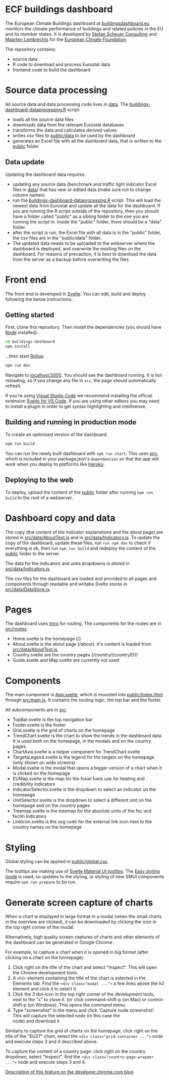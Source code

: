 # ECF buildings dashboard

The European Climate Buildings dashboard at [buildingsdashboard.eu](http://buildingsdashboard.eu) monitors the climate performance of buildings and related policies in the EU and its member states. It is developed by [Stefan Scheuer Consulting](https://www.stefanscheuer.eu/) and [Maarten Lambrechts](https://www.maartenlambrechts.com/) for the [European Climate Foundation](https://europeanclimate.org/).

The repository contains:

- source data
- R code to download and process Eurostat data
- frontend code to build the dashboard

# Source data processing

All source data and data processing code lives in [data](data).
The [buildings-dashboard-dataprocessing.R](/data/buildings-dashboard-dataprocessing.R) script:

- loads all the source data files
- downloads data from the relevant Eurostat databases
- transforms the data and calculates derived values
- writes csv files to [public/data](public/data) to be used by the dashboard
- generates an Excel file with all the dashboard data, that is written to the [public](public) folder

## Data update

Updating the dashboard data requires:

- updating any source data (benchmark and traffic light indicator Excel files in [data](data)) that has new or edited data (make sure not to change column names)
- run the [buildings-dashboard-dataprocessing.R](/data/buildings-dashboard-dataprocessing.R) script. This will load the newest data from Eurostat and update all the data for the dashboard. If you are running the R script outside of the repository, then you should have a folder called "public" as a sibling folder to the one you are running the script in. Inside the "public" folder, there should be a "data" folder.
- after the script is run, the Excel file with all data is in the "public" folder, the csv files are in the "public/data" folder.
- The updated data needs to be uploaded to the webserver where the dashboard is deployed, and overwrite the existing files on the dashboard. For reasons of precaution, it is best to download the data from the server as a backup before overwriting the files.

# Front end

The front end is developed in [Svelte](https://svelte.dev/). You can edit, build and deploy following the below instructions.

## Getting started

First, clone this repository. Then install the dependencies (you should have [Node](https://nodejs.org/en/) installed):

```bash
cd buildings-dashboard
npm install
```

...then start [Rollup](https://rollupjs.org):

```bash
npm run dev
```

Navigate to [localhost:5000](http://localhost:5000). You should see the dashboard running. It is hot reloading, so if you change any file in `src`, the page should automatically refresh.

If you're using [Visual Studio Code](https://code.visualstudio.com/) we recommend installing the official extension [Svelte for VS Code](https://marketplace.visualstudio.com/items?itemName=svelte.svelte-vscode). If you are using other editors you may need to install a plugin in order to get syntax highlighting and intellisense.

## Building and running in production mode

To create an optimised version of the dashboard:

```bash
npm run build
```

You can run the newly built dashboard with `npm run start`. This uses [sirv](https://github.com/lukeed/sirv), which is included in your package.json's `dependencies` so that the app will work when you deploy to platforms like [Heroku](https://heroku.com).

## Deploying to the web

To deploy, upload the content of the [public](public) folder after running `npm run build` to the root of a webserver.

# Dashboard copy and data

The copy (the content of the indicator explanations and the about page) are stored in [src/data/AboutText.js](src/data/AboutText.js) and in [src/data/Indicators.js](src/data/Indicators). To update the copy of the dashboard, update these files, run `run npm dev` to check if everything is ok, then run `npm run build` and redeploy the content of the [public](public) folder to the server.

The data for the indicators and units dropdowns is stored in [src/data/Indicators.js](src/data/Indicators.js).

The csv files for the dashboard are loaded and provided to all pages and components through readable and writabe Svelte stores in [src/data/DataStore.js](src/data/DataStore.js).

# Pages

The dashboard uses [tinro](https://github.com/AlexxNB/tinro) for routing. The components for the routes are in [src/routes](src/routes):

- Home.svelte is the homepage (/)
- About.svelte is the about page (/about). It's content is loaded from [src/data/AboutText.js](src/data/AboutText.js)
- Country.svelte are the country pages (/country/{countryID})
- Guide.svelte and Map.svelte are currently not used

# Components

The main component is [App.svelte](src/App.svelte), which is mounted into [public/index.html](public/index.html) through [src/main.js](src/main.js). It contains the routing logic, the top bar and the footer.

All subcomponents are in [src](src):

- TopBar.svelte is the top navigation bar
- Footer.svelte is the footer
- Grid.svelte is the grid of charts on the homepage
- TrendChart.svelte is the chart to show the trends in the dashboard data. It is used both on the homepage, in the modals and on the country pages.
- ChartAxis.svelte is a helper component for TrendChart.svelte
- TargetsLegend.svelte is the legend for the targets on the homepage (only shown on wide screens)
- Modal.svelte is the modal that opens a bigger version of a chart when it is clicked on the homepage
- EUMap.svelte is the map for the fossil fuels use for heating and credibility indicators
- IndicatorSelector.svelte is the dropdown to select an indicator on the homepage
- UnitSelector.svelte is the dropdown to select a different unit on the homepage and on the country pages
- Treemap.svelte is the treemap for the absolute units of the fec and fechh indicators
- LinkIcon.svelte is the svg code for the external link icon next to the country names on the homepage

# Styling

Global styling can be applied in [public/global.css](public/global.css).

The tooltips are making use of [Svelte Material UI tooltips](https://sveltematerialui.com/demo/tooltip/). The [Easy styling mode](https://sveltematerialui.com/SASS.md#easy-styling-method) is used, so updates to the styling, or styling of new SMUI components require `npm run prepare` to be run.

# Generate screen capture of charts

When a chart is displayed in large format in a modal (when the small charts in the overview are clicked), it can be downloaded by clicking the icon in the top right corner of the modal.

Alternatively, high quality screen captures of charts and other elements of the dashboard can be generated in Google Chrome.

For example, to capture a chart when it is opened in big format (after clicking on a chart on the homepage):

1. Click right on the title of the chart and select "Inspect". This will open the Chrome development tools.
2. A `<h2>` element containing the title of the chart is selected in the Elements tab. Find the `<div class="modal ...">` a few lines above the h2 element and click it to select it.
3. Click the 3 dot-icon in the top right corner of the development tools, next to the "x" to close it. (or click command-shift-p (on Mac) or control-shift-p (on Windows). This opens the command menu.
4. Type "screenshot" in the menu and click 'Capture node screenshot'. This will capture the selected node (in this case the <div class="modal ..."> node) and download it.

Similarly to capture the grid of charts on the homepage, click right on the title of the "EU27" chart, select the `<div class="grid-container ...">` node and execute steps 3 and 4 described above.

To capture the content of a country page: click right on the country dropdown, select "Inspect", find the `<div class="country-page-wrapper ...">` node and execute steps 3 and 4.

[Description of this feature on the developer.chrome.com blog](https://developer.chrome.com/blog/new-in-devtools-62/#node-screenshots)
